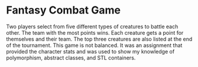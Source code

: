 # Fantasy Combat Game
Two players select from five different types of creatures to battle each other. The team with the most points wins. Each creature gets a point for themselves and their team. The top three creatures are also listed at the end of the tournament.
This game is not balanced. It was an assignment that provided the character stats and was used to show my knowledge of polymorphism, abstract classes, and STL containers.
